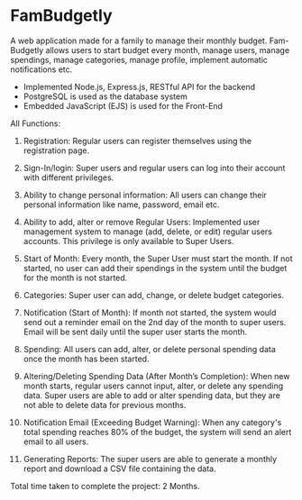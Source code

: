 # FamBudgetly
A web application made for a family to manage their monthly budget. Fam-Budgetly allows users to start budget every month, manage users, manage spendings, manage categories, manage profile, implement automatic notifications etc.
- Implemented Node.js, Express.js, RESTful API for the backend
- PostgreSQL is used as the database system
- Embedded JavaScript (EJS) is used for the Front-End

All Functions:
1. Registration: 
	Regular users can register themselves using the registration page.

2.	Sign-In/login: 
	Super users and regular users can log into their account with different privileges.

3.	Ability to change personal information: 
	All users can change their personal information like name, password, email etc.

4.	Ability to add, alter or remove Regular Users: 
	Implemented user management system to manage (add, delete, or edit) regular users accounts. This privilege is only available to Super Users.

5.	Start of Month: 
	Every month, the Super User must start the month. If not started, no user can add their spendings in the system until the budget for the month is not started. 

6.  Categories: 
	Super user can add, change, or delete budget categories.

7.	Notification (Start of Month): 
	If month not started, the system would send out a reminder email on the 2nd day of the month to super users. Email will be sent daily until the super user starts the month. 

8.	Spending: 
	All users can add, alter, or delete personal spending data once the month has been started.

9.	Altering/Deleting Spending Data (After Month’s Completion): 
	When new month starts, regular users cannot input, alter, or delete any spending data. Super users are able to add or alter spending data, but they are not able to delete data for previous months.   

10.	Notification Email (Exceeding Budget Warning): 
	When any category's total spending reaches 80% of the budget, the system will send an alert email to all users. 

11.	Generating Reports: 
	The super users are able to generate a monthly report and download a CSV file containing the data.


Total time taken to complete the project: 2 Months.
